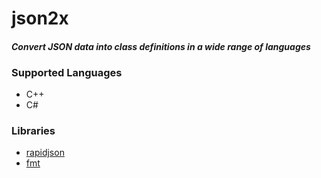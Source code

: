 # json2x
#### _Convert JSON data into class definitions in a wide range of languages_

 ### Supported Languages
 - C++
 - C#

### Libraries
- [rapidjson](https://github.com/Tencent/rapidjson/)
- [fmt](https://github.com/fmtlib/fmt)
